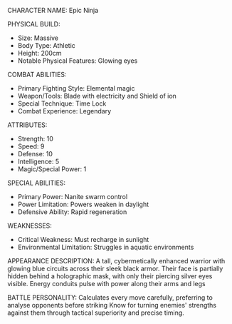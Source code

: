 CHARACTER NAME: Epic Ninja

PHYSICAL BUILD:
- Size: Massive
- Body Type: Athletic
- Height: 200cm
- Notable Physical Features: Glowing eyes

COMBAT ABILITIES:
- Primary Fighting Style: Elemental magic
- Weapon/Tools: Blade with electricity and Shield of ion
- Special Technique: Time Lock
- Combat Experience: Legendary

ATTRIBUTES:
- Strength: 10
- Speed: 9
- Defense: 10
- Intelligence: 5
- Magic/Special Power: 1

SPECIAL ABILITIES:
- Primary Power: Nanite swarm control
- Power Limitation: Powers weaken in daylight
- Defensive Ability: Rapid regeneration

WEAKNESSES:
- Critical Weakness: Must recharge in sunlight
- Environmental Limitation: Struggles in aquatic environments

APPEARANCE DESCRIPTION:
A tall, cybermetically enhanced warrior with glowing blue circuits across their sleek black armor. Their face is partially hidden behind a holographic mask, with only their piercing silver eyes visible. Energy conduits pulse with power along their arms and legs

BATTLE PERSONALITY:
Calculates every move carefully, preferring to analyse opponents before striking Know for turning enemies' strengths against them through tactical superiority and precise timing.